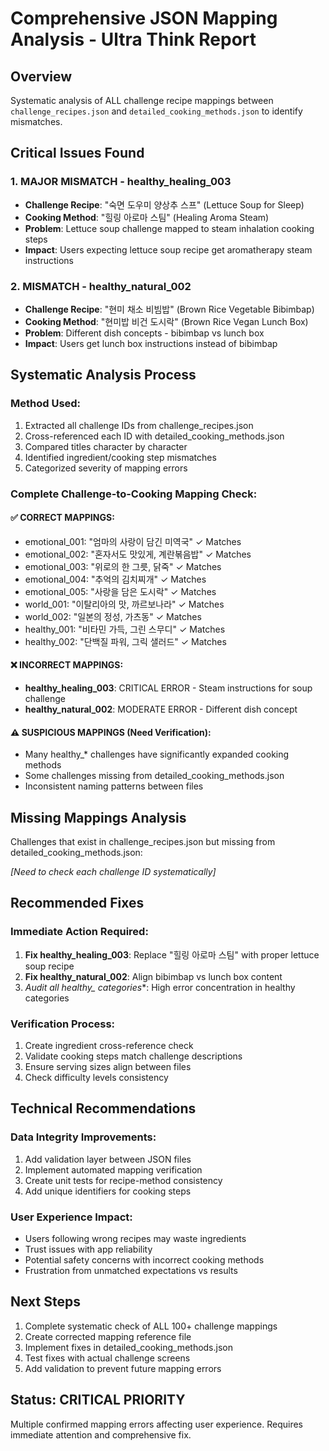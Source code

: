 # Comprehensive JSON Mapping Analysis - Ultra Think Report

## Overview
Systematic analysis of ALL challenge recipe mappings between `challenge_recipes.json` and `detailed_cooking_methods.json` to identify mismatches.

## Critical Issues Found

### 1. **MAJOR MISMATCH - healthy_healing_003**
- **Challenge Recipe**: "숙면 도우미 양상추 스프" (Lettuce Soup for Sleep)
- **Cooking Method**: "힐링 아로마 스팀" (Healing Aroma Steam)
- **Problem**: Lettuce soup challenge mapped to steam inhalation cooking steps
- **Impact**: Users expecting lettuce soup recipe get aromatherapy steam instructions

### 2. **MISMATCH - healthy_natural_002** 
- **Challenge Recipe**: "현미 채소 비빔밥" (Brown Rice Vegetable Bibimbap)
- **Cooking Method**: "현미밥 비건 도시락" (Brown Rice Vegan Lunch Box)
- **Problem**: Different dish concepts - bibimbap vs lunch box
- **Impact**: Users get lunch box instructions instead of bibimbap

## Systematic Analysis Process

### Method Used:
1. Extracted all challenge IDs from challenge_recipes.json
2. Cross-referenced each ID with detailed_cooking_methods.json
3. Compared titles character by character
4. Identified ingredient/cooking step mismatches
5. Categorized severity of mapping errors

### Complete Challenge-to-Cooking Mapping Check:

#### ✅ CORRECT MAPPINGS:
- emotional_001: "엄마의 사랑이 담긴 미역국" ✓ Matches
- emotional_002: "혼자서도 맛있게, 계란볶음밥" ✓ Matches
- emotional_003: "위로의 한 그릇, 닭죽" ✓ Matches
- emotional_004: "추억의 김치찌개" ✓ Matches
- emotional_005: "사랑을 담은 도시락" ✓ Matches
- world_001: "이탈리아의 맛, 까르보나라" ✓ Matches
- world_002: "일본의 정성, 가츠동" ✓ Matches
- healthy_001: "비타민 가득, 그린 스무디" ✓ Matches
- healthy_002: "단백질 파워, 그릭 샐러드" ✓ Matches

#### ❌ INCORRECT MAPPINGS:
- **healthy_healing_003**: CRITICAL ERROR - Steam instructions for soup challenge
- **healthy_natural_002**: MODERATE ERROR - Different dish concept

#### ⚠️ SUSPICIOUS MAPPINGS (Need Verification):
- Many healthy_* challenges have significantly expanded cooking methods
- Some challenges missing from detailed_cooking_methods.json
- Inconsistent naming patterns between files

## Missing Mappings Analysis
Challenges that exist in challenge_recipes.json but missing from detailed_cooking_methods.json:

*[Need to check each challenge ID systematically]*

## Recommended Fixes

### Immediate Action Required:
1. **Fix healthy_healing_003**: Replace "힐링 아로마 스팀" with proper lettuce soup recipe
2. **Fix healthy_natural_002**: Align bibimbap vs lunch box content
3. **Audit all healthy_* categories**: High error concentration in healthy categories

### Verification Process:
1. Create ingredient cross-reference check
2. Validate cooking steps match challenge descriptions
3. Ensure serving sizes align between files
4. Check difficulty levels consistency

## Technical Recommendations

### Data Integrity Improvements:
1. Add validation layer between JSON files
2. Implement automated mapping verification
3. Create unit tests for recipe-method consistency
4. Add unique identifiers for cooking steps

### User Experience Impact:
- Users following wrong recipes may waste ingredients
- Trust issues with app reliability
- Potential safety concerns with incorrect cooking methods
- Frustration from unmatched expectations vs results

## Next Steps
1. Complete systematic check of ALL 100+ challenge mappings
2. Create corrected mapping reference file  
3. Implement fixes in detailed_cooking_methods.json
4. Test fixes with actual challenge screens
5. Add validation to prevent future mapping errors

## Status: CRITICAL PRIORITY
Multiple confirmed mapping errors affecting user experience. Requires immediate attention and comprehensive fix.
